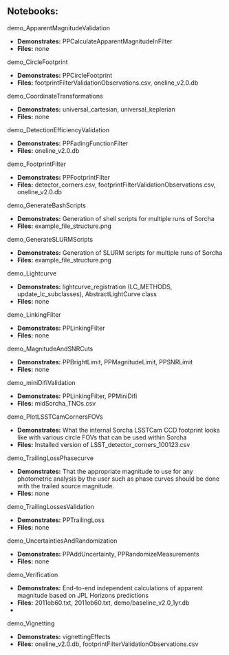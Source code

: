 ## Notebooks:

demo_ApparentMagnitudeValidation
- **Demonstrates:** PPCalculateApparentMagnitudeInFilter
- **Files:** none

demo_CircleFootprint
- **Demonstrates:** PPCircleFootprint
- **Files:** footprintFilterValidationObservations.csv, oneline_v2.0.db

demo_CoordinateTransformations
- **Demonstrates:** universal_cartesian, universal_keplerian
- **Files:** none

demo_DetectionEfficiencyValidation
- **Demonstrates:** PPFadingFunctionFilter
- **Files:** oneline_v2.0.db

demo_FootprintFilter
- **Demonstrates:** PPFootprintFilter
- **Files:** detector_corners.csv, footprintFilterValidationObservations.csv, oneline_v2.0.db

demo_GenerateBashScripts
- **Demonstrates:** Generation of shell scripts for multiple runs of Sorcha
- **Files:** example_file_structure.png

demo_GenerateSLURMScripts
- **Demonstrates:** Generation of SLURM scripts for multiple runs of Sorcha
- **Files:** example_file_structure.png

demo_Lightcurve
- **Demonstrates:**  lightcurve_registration (LC_METHODS, update_lc_subclasses), AbstractLightCurve class
- **Files:** none

demo_LinkingFilter
- **Demonstrates:** PPLinkingFilter
- **Files:** none

demo_MagnitudeAndSNRCuts
- **Demonstrates:** PPBrightLimit, PPMagnitudeLimit, PPSNRLimit
- **Files:** none

demo_miniDifiValidation
- **Demonstrates:** PPLinkingFilter, PPMiniDifi
- **Files:** midSorcha_TNOs.csv

demo_PlotLSSTCamCornersFOVs
- **Demonstrates:** What the internal Sorcha LSSTCam CCD footprint looks like with various circle FOVs that can be used within Sorcha
- **Files:** Installed version of LSST_detector_corners_100123.csv  

demo_TrailingLossPhasecurve
- **Demonstrates:** That the appropriate magnitude to use for any photometric analysis by the user such as phase curves should be done with the trailed source magnitude. 
- **Files:** none

demo_TrailingLossesValidation
- **Demonstrates:** PPTrailingLoss
- **Files:** none

demo_UncertaintiesAndRandomization
- **Demonstrates:** PPAddUncertainty, PPRandomizeMeasurements
- **Files:** none

demo_Verification
- **Demonstrates:** End-to-end independent calculations of apparent magnitude based on JPL Horizons predictions
- **Files:** 2011ob60.txt, 2011ob60.txt,  demo/baseline_v2.0_1yr.db
- 
demo_Vignetting
- **Demonstrates:** vignettingEffects
- **Files:** oneline_v2.0.db, footprintFilterValidationObservations.csv


